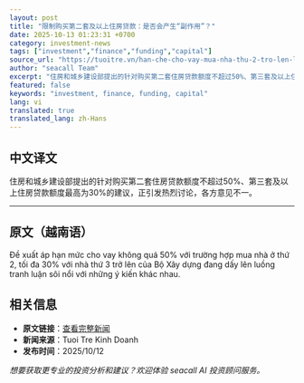 ```yaml
---
layout: post
title: "限制购买第二套及以上住房贷款：是否会产生“副作用”？"
date: 2025-10-13 01:23:31 +0700
category: investment-news
tags: ["investment","finance","funding","capital"]
source_url: "https://tuoitre.vn/han-che-cho-vay-mua-nha-thu-2-tro-len-lieu-co-tac-dung-phu-2025101216275499.htm"
author: "seacall Team"
excerpt: "住房和城乡建设部提出的针对购买第二套住房贷款额度不超过50%、第三套及以上住房贷款额度最高为30%的建议，正引发热烈讨论，各方意见不一。..."
featured: false
keywords: "investment, finance, funding, capital"
lang: vi
translated: true
translated_lang: zh-Hans
---
```


## 中文译文

住房和城乡建设部提出的针对购买第二套住房贷款额度不超过50%、第三套及以上住房贷款额度最高为30%的建议，正引发热烈讨论，各方意见不一。

---

## 原文（越南语）

Đề xuất áp hạn mức cho vay không quá 50% với trường hợp mua nhà ở thứ 2, tối đa 30% với nhà thứ 3 trở lên của Bộ Xây dựng đang dấy lên luồng tranh luận sôi nổi với những ý kiến khác nhau.

## 相关信息

- **原文链接**：[查看完整新闻](https://tuoitre.vn/han-che-cho-vay-mua-nha-thu-2-tro-len-lieu-co-tac-dung-phu-2025101216275499.htm)
- **新闻来源**：Tuoi Tre Kinh Doanh
- **发布时间**：2025/10/12

*想要获取更专业的投资分析和建议？欢迎体验 seacall AI 投资顾问服务。*